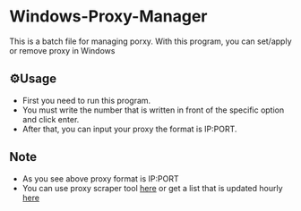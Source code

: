 # Windows-Proxy-Manager
This is a batch file for managing porxy. With this program, you can set/apply or remove proxy in Windows
## ⚙️Usage
- First you need to run this program.
- You must write the number that is written in front of the specific option and click enter.  
- After that, you can input your proxy the format is IP:PORT.
## Note
- As you see above proxy format is IP:PORT
- You can use proxy scraper tool [here](https://github.com/monosans/proxy-scraper-checker) or get a list that is updated hourly [here](https://github.com/monosans/proxy-list)
